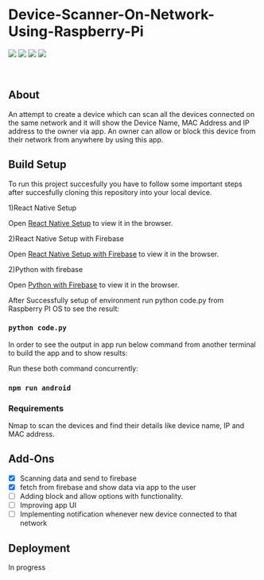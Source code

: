 # Device-Scanner-On-Network-Using-Raspberry-Pi


<div align='centre'>

[![](https://img.shields.io/badge/OS-RaspberryPI-red?style=for-the-badge&logo=raspberrypi)](https://www.raspberrypi.org/)
[![](https://img.shields.io/badge/Made_with-Python-blue?style=for-the-badge&logo=python)](https://docs.python.org/3/)
[![](https://img.shields.io/badge/Made_with-Nmap-blue?style=for-the-badge&logo=nmap)](https://nmap.org/book/man.html)
[![](https://img.shields.io/badge/Made_with-ReactNative-yellow?style=for-the-badge&logo=reactnative)](https://reactnative.dev/docs/environment-setup)

<br>

</div>


## About

An attempt to create a device which can scan all the devices connected on the same network and it will show the Device Name, MAC Address and IP address to the owner via app.
An owner can allow or block this device from their network from anywhere by using this app.

## Build Setup

To run this project succesfully you have to follow some important steps after succesfully cloning this repository into your local device.

1)React Native Setup

Open [React Native Setup](https://reactnative.dev/docs/environment-setup) to view it in the browser.

2)React Native Setup with Firebase

Open [React Native Setup with Firebase](https://rnfirebase.io/) to view it in the browser.

2)Python with firebase

Open [Python with Firebase](https://pypi.org/project/python-firebase/) to view it in the browser.

After Successfully setup of environment run python code.py from Raspberry PI OS to see the result:

### `python code.py`

In order to see the output in app run below command from another terminal to build the app and to show results:

Run these both command concurrently:
### `npm run android`   



### Requirements

Nmap to scan the devices and find their details like device name, IP and MAC address.



## Add-Ons

- [X] Scanning data and send to firebase
- [X] fetch from firebase and show data via app to the user
- [ ] Adding block and allow options with functionality.
- [ ] Improving app UI
- [ ] Implementing notification whenever new device connected to that network

## Deployment

In progress

